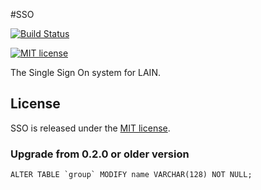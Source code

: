 #SSO

[![Build Status](https://travis-ci.org/laincloud/sso.svg?branch=master)](https://travis-ci.org/laincloud/sso)

[![MIT license](https://img.shields.io/github/license/mashape/apistatus.svg)](https://opensource.org/licenses/MIT)

The Single Sign On system for LAIN. 

## License
SSO is released under the [MIT license](https://github.com/laincloud/sso/blob/master/LICENSE).

### Upgrade from 0.2.0 or older version
```
ALTER TABLE `group` MODIFY name VARCHAR(128) NOT NULL;
```
